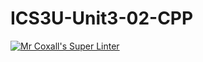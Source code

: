 # ICS3U-Unit3-02-CPP

[![Mr Coxall's Super Linter](https://github.com/Evgeny-Vovk/ICS3U-Unit3-02-CPP/workflows/Mr%20Coxall's%20Super%20Linter/badge.svg)](https://github.com/Evgeny-Vovk/ICS3U-Unit3-02-CPP/actions)
